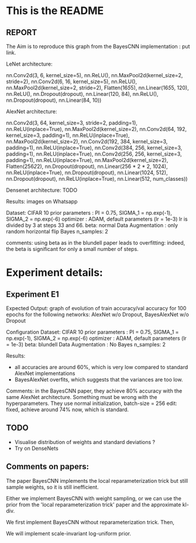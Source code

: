# This is the README



## REPORT

The Aim is to reproduce this graph from the BayesCNN implementation :
put link.

LeNet architecture:

nn.Conv2d(3, 6, kernel_size=5),
            nn.ReLU(),
            nn.MaxPool2d(kernel_size=2, stride=2),
            nn.Conv2d(6, 16, kernel_size=5),
            nn.ReLU(),
            nn.MaxPool2d(kernel_size=2, stride=2),
            Flatten(16*5*5),
            nn.Linear(16*5*5, 120), nn.ReLU(), nn.Dropout(dropout),
            nn.Linear(120, 84), nn.ReLU(), nn.Dropout(dropout),
            nn.Linear(84, 10))

AlexNet architecture:

nn.Conv2d(3, 64, kernel_size=3, stride=2, padding=1),
            nn.ReLU(inplace=True),
            nn.MaxPool2d(kernel_size=2),
            nn.Conv2d(64, 192, kernel_size=3, padding=1),
            nn.ReLU(inplace=True),
            nn.MaxPool2d(kernel_size=2),
            nn.Conv2d(192, 384, kernel_size=3, padding=1),
            nn.ReLU(inplace=True),
            nn.Conv2d(384, 256, kernel_size=3, padding=1),
            nn.ReLU(inplace=True),
            nn.Conv2d(256, 256, kernel_size=3, padding=1),
            nn.ReLU(inplace=True),
            nn.MaxPool2d(kernel_size=2),
            Flatten(256*2*2),
            nn.Dropout(dropout),
            nn.Linear(256 * 2 * 2, 1024),
            nn.ReLU(inplace=True),
            nn.Dropout(dropout),
            nn.Linear(1024, 512),
            nn.Dropout(dropout),
            nn.ReLU(inplace=True),
            nn.Linear(512, num_classes))


Densenet architecture: TODO

Results: images on Whatsapp

Dataset: CIFAR 10
prior parameters : PI = 0.75, SIGMA_1 = np.exp(-1), SIGMA_2 = np.exp(-6)
optimizer : ADAM, default parameters (lr = 1e-3)
lr is divided by 3 at steps 33 and 66.
beta: normal
Data Augmentation : only random horizontal flip
Bayes n_samples: 2


comments: using beta as in the blundell paper leads to overfitting: indeed, the beta is significant for only a small number of steps.



# Experiment details:


## Experiment E1

Expected Output: graph of evolution of train accuracy/val accuracy for 100 epochs for the following networks:
AlexNet w/o Dropout, BayesAlexNet w/o Dropout

Configuration
Dataset: CIFAR 10
prior parameters : PI = 0.75, SIGMA_1 = np.exp(-1), SIGMA_2 = np.exp(-6)
optimizer : ADAM, default parameters (lr = 1e-3)
beta: blundell
Data Augmentation : No
Bayes n_samples: 2

Results:
- all accuracies are around 60%, which is very low compared to standard AlexNet implementations
- BayesAlexNet overfits, which suggests that the variances are too low.

Comments:
in the BayesCNN paper, they achieve 80% accuracy with the same AlexNet architecture. Something must be wrong with the hyperparameters.
They use normal initialization, batch-size = 256
edit: fixed, achieve around 74% now, which is standard.

## TODO
- Visualise distribution of weights and standard deviations ?
- Try on DenseNets

## Comments on papers:
The paper BayesCNN implements the local reparameterization trick but still sample weights, so it is still inefficient.

Either we implement BayesCNN with weight sampling, or we can use the prior from the 'local reparameterization trick' paper and the approximate kl-div.

We first implement BayesCNN without reparameterization trick.
Then,

We will implement scale-invariant log-uniform prior.
